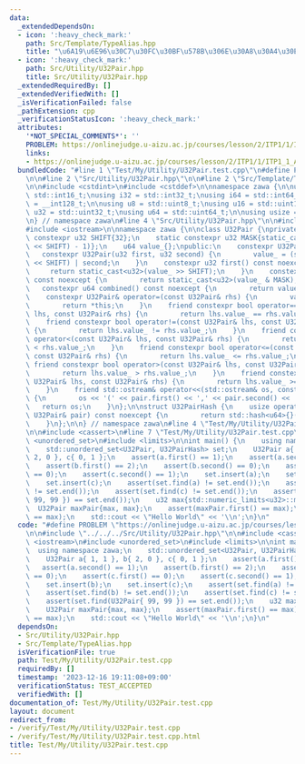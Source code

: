 ```yaml
---
data:
  _extendedDependsOn:
  - icon: ':heavy_check_mark:'
    path: Src/Template/TypeAlias.hpp
    title: "\u6A19\u6E96\u30C7\u30FC\u30BF\u578B\u306E\u30A8\u30A4\u30EA\u30A2\u30B9"
  - icon: ':heavy_check_mark:'
    path: Src/Utility/U32Pair.hpp
    title: Src/Utility/U32Pair.hpp
  _extendedRequiredBy: []
  _extendedVerifiedWith: []
  _isVerificationFailed: false
  _pathExtension: cpp
  _verificationStatusIcon: ':heavy_check_mark:'
  attributes:
    '*NOT_SPECIAL_COMMENTS*': ''
    PROBLEM: https://onlinejudge.u-aizu.ac.jp/courses/lesson/2/ITP1/1/ITP1_1_A
    links:
    - https://onlinejudge.u-aizu.ac.jp/courses/lesson/2/ITP1/1/ITP1_1_A
  bundledCode: "#line 1 \"Test/My/Utility/U32Pair.test.cpp\"\n#define PROBLEM \"https://onlinejudge.u-aizu.ac.jp/courses/lesson/2/ITP1/1/ITP1_1_A\"\
    \n\n#line 2 \"Src/Utility/U32Pair.hpp\"\n\n#line 2 \"Src/Template/TypeAlias.hpp\"\
    \n\n#include <cstdint>\n#include <cstddef>\n\nnamespace zawa {\n\nusing i16 =\
    \ std::int16_t;\nusing i32 = std::int32_t;\nusing i64 = std::int64_t;\nusing i128\
    \ = __int128_t;\n\nusing u8 = std::uint8_t;\nusing u16 = std::uint16_t;\nusing\
    \ u32 = std::uint32_t;\nusing u64 = std::uint64_t;\n\nusing usize = std::size_t;\n\
    \n} // namespace zawa\n#line 4 \"Src/Utility/U32Pair.hpp\"\n\n#include <functional>\n\
    #include <iostream>\n\nnamespace zawa {\n\nclass U32Pair {\nprivate:\n    static\
    \ constexpr u32 SHIFT{32};\n    static constexpr u32 MASK{static_cast<u32>((1LL\
    \ << SHIFT) - 1)};\n    u64 value_{};\npublic:\n    constexpr U32Pair() {}\n \
    \   constexpr U32Pair(u32 first, u32 second) {\n        value_ = (static_cast<u64>(first)\
    \ << SHIFT) | second;\n    }\n    constexpr u32 first() const noexcept {\n   \
    \     return static_cast<u32>(value_ >> SHIFT);\n    }\n    constexpr u32 second()\
    \ const noexcept {\n        return static_cast<u32>(value_ & MASK);\n    }\n \
    \   constexpr u64 combined() const noexcept {\n        return value_;\n    }\n\
    \    constexpr U32Pair& operator=(const U32Pair& rhs) {\n        value_ = rhs.value_;\n\
    \        return *this;\n    }\n    friend constexpr bool operator==(const U32Pair&\
    \ lhs, const U32Pair& rhs) {\n        return lhs.value_ == rhs.value_;\n    }\n\
    \    friend constexpr bool operator!=(const U32Pair& lhs, const U32Pair& rhs)\
    \ {\n        return lhs.value_ != rhs.value_;\n    }\n    friend constexpr bool\
    \ operator<(const U32Pair& lhs, const U32Pair& rhs) {\n        return lhs.value_\
    \ < rhs.value_;\n    }\n    friend constexpr bool operator<=(const U32Pair& lhs,\
    \ const U32Pair& rhs) {\n        return lhs.value_ <= rhs.value_;\n    }\n   \
    \ friend constexpr bool operator>(const U32Pair& lhs, const U32Pair& rhs) {\n\
    \        return lhs.value_ > rhs.value_;\n    }\n    friend constexpr bool operator>=(const\
    \ U32Pair& lhs, const U32Pair& rhs) {\n        return lhs.value_ >= rhs.value_;\n\
    \    }\n    friend std::ostream& operator<<(std::ostream& os, const U32Pair& pair)\
    \ {\n        os << '(' << pair.first() << ',' << pair.second() << ')';\n     \
    \   return os;\n    }\n};\n\nstruct U32PairHash {\n    usize operator()(const\
    \ U32Pair& pair) const noexcept {\n        return std::hash<u64>{}(pair.combined());\n\
    \    }\n};\n\n} // namespace zawa\n#line 4 \"Test/My/Utility/U32Pair.test.cpp\"\
    \n\n#include <cassert>\n#line 7 \"Test/My/Utility/U32Pair.test.cpp\"\n#include\
    \ <unordered_set>\n#include <limits>\n\nint main() {\n    using namespace zawa;\n\
    \    std::unordered_set<U32Pair, U32PairHash> set;\n    U32Pair a{ 1, 1 }, b{\
    \ 2, 0 }, c{ 0, 1 };\n    assert(a.first() == 1);\n    assert(a.second() == 1);\n\
    \    assert(b.first() == 2);\n    assert(b.second() == 0);\n    assert(c.first()\
    \ == 0);\n    assert(c.second() == 1);\n    set.insert(a);\n    set.insert(b);\n\
    \    set.insert(c);\n    assert(set.find(a) != set.end());\n    assert(set.find(b)\
    \ != set.end());\n    assert(set.find(c) != set.end());\n    assert(set.find(U32Pair{\
    \ 99, 99 }) == set.end());\n    u32 max{std::numeric_limits<u32>::max()};\n  \
    \  U32Pair maxPair{max, max};\n    assert(maxPair.first() == max);\n    assert(maxPair.second()\
    \ == max);\n    std::cout << \"Hello World\" << '\\n';\n}\n"
  code: "#define PROBLEM \"https://onlinejudge.u-aizu.ac.jp/courses/lesson/2/ITP1/1/ITP1_1_A\"\
    \n\n#include \"../../../Src/Utility/U32Pair.hpp\"\n\n#include <cassert>\n#include\
    \ <iostream>\n#include <unordered_set>\n#include <limits>\n\nint main() {\n  \
    \  using namespace zawa;\n    std::unordered_set<U32Pair, U32PairHash> set;\n\
    \    U32Pair a{ 1, 1 }, b{ 2, 0 }, c{ 0, 1 };\n    assert(a.first() == 1);\n \
    \   assert(a.second() == 1);\n    assert(b.first() == 2);\n    assert(b.second()\
    \ == 0);\n    assert(c.first() == 0);\n    assert(c.second() == 1);\n    set.insert(a);\n\
    \    set.insert(b);\n    set.insert(c);\n    assert(set.find(a) != set.end());\n\
    \    assert(set.find(b) != set.end());\n    assert(set.find(c) != set.end());\n\
    \    assert(set.find(U32Pair{ 99, 99 }) == set.end());\n    u32 max{std::numeric_limits<u32>::max()};\n\
    \    U32Pair maxPair{max, max};\n    assert(maxPair.first() == max);\n    assert(maxPair.second()\
    \ == max);\n    std::cout << \"Hello World\" << '\\n';\n}\n"
  dependsOn:
  - Src/Utility/U32Pair.hpp
  - Src/Template/TypeAlias.hpp
  isVerificationFile: true
  path: Test/My/Utility/U32Pair.test.cpp
  requiredBy: []
  timestamp: '2023-12-16 19:11:08+09:00'
  verificationStatus: TEST_ACCEPTED
  verifiedWith: []
documentation_of: Test/My/Utility/U32Pair.test.cpp
layout: document
redirect_from:
- /verify/Test/My/Utility/U32Pair.test.cpp
- /verify/Test/My/Utility/U32Pair.test.cpp.html
title: Test/My/Utility/U32Pair.test.cpp
---
```


